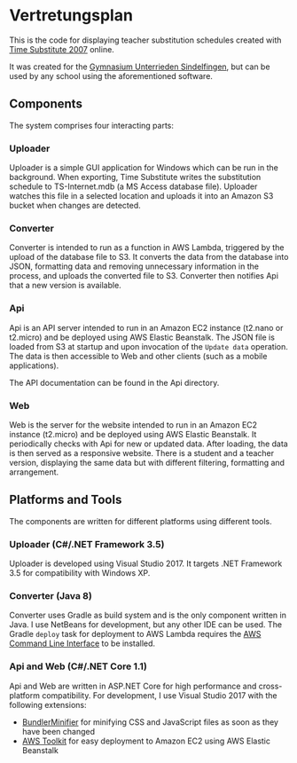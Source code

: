 # Vertretungsplan
This is the code for displaying teacher substitution schedules created with [Time Substitute 2007](http://fsware.de/) online.

It was created for the [Gymnasium Unterrieden Sindelfingen](http://www.gymnasium-unterrieden.de/), but can be used by any school using the aforementioned software.


## Components
The system comprises four interacting parts:

### Uploader
Uploader is a simple GUI application for Windows which can be run in the background.
When exporting, Time Substitute writes the substitution schedule to TS-Internet.mdb (a MS Access database file).
Uploader watches this file in a selected location and uploads it into an Amazon S3 bucket when changes are detected.

### Converter
Converter is intended to run as a function in AWS Lambda, triggered by the upload of the database file to S3.
It converts the data from the database into JSON, formatting data and removing unnecessary information in the process, and uploads the converted file to S3.
Converter then notifies Api that a new version is available.

### Api
Api is an API server intended to run in an Amazon EC2 instance (t2.nano or t2.micro) and be deployed using AWS Elastic Beanstalk.
The JSON file is loaded from S3 at startup and upon invocation of the `Update data` operation.
The data is then accessible to Web and other clients (such as a mobile applications).

The API documentation can be found in the Api directory.

### Web
Web is the server for the website intended to run in an Amazon EC2 instance (t2.micro) and be deployed using AWS Elastic Beanstalk.
It periodically checks with Api for new or updated data.
After loading, the data is then served as a responsive website.
There is a student and a teacher version, displaying the same data but with different filtering, formatting and arrangement.


## Platforms and Tools
The components are written for different platforms using different tools.

### Uploader (C#/.NET Framework 3.5)
Uploader is developed using Visual Studio 2017. It targets .NET Framework 3.5 for compatibility with Windows XP.

### Converter (Java 8)
Converter uses Gradle as build system and is the only component written in Java.
I use NetBeans for development, but any other IDE can be used.
The Gradle `deploy` task for deployment to AWS Lambda requires the [AWS Command Line Interface](http://docs.aws.amazon.com/cli/latest/userguide/installing.html) to be installed.

### Api and Web (C#/.NET Core 1.1)
Api and Web are written in ASP.NET Core for high performance and cross-platform compatibility.
For development, I use Visual Studio 2017 with the following extensions:
* [BundlerMinifier](https://marketplace.visualstudio.com/items?itemName=MadsKristensen.BundlerMinifier) for minifying CSS and JavaScript files as soon as they have been changed
* [AWS Toolkit](http://docs.aws.amazon.com/toolkit-for-visual-studio/latest/user-guide/getting-set-up.html) for easy deployment to Amazon EC2 using AWS Elastic Beanstalk
